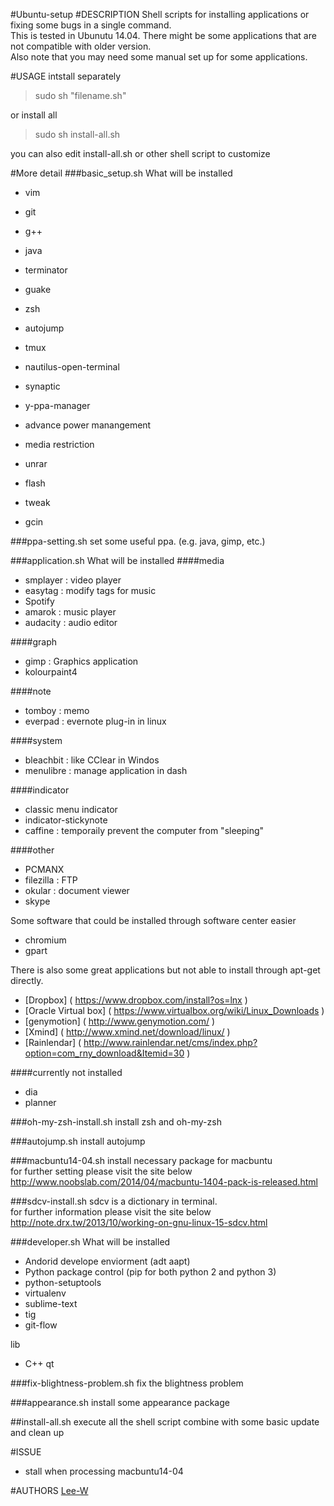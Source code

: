 #Ubuntu-setup
#DESCRIPTION
Shell scripts for installing applications or fixing some bugs in a single command.  
This is tested in Ubunutu 14.04. There might be some applications that are not compatible with older version.  
Also note that you may need some manual set up for some applications.


#USAGE
intstall separately
> sudo sh "filename.sh"

or install all

> sudo sh install-all.sh

you can also edit install-all.sh or other shell script to customize  


#More detail
###basic_setup.sh
What will be installed
- vim
- git
- g++
- java

- terminator
- guake
- zsh
- autojump
- tmux
- nautilus-open-terminal

- synaptic
- y-ppa-manager
- advance power manangement
- media restriction
- unrar

- flash
- tweak
- gcin


###ppa-setting.sh
set some useful ppa. (e.g. java, gimp, etc.)

###application.sh
What will be installed
####media
- smplayer : video player
- easytag : modify tags for music
- Spotify
- amarok : music player
- audacity : audio editor

####graph
- gimp : Graphics application
- kolourpaint4

####note
- tomboy : memo
- everpad : evernote plug-in in linux

####system
- bleachbit : like CClear in Windos
- menulibre : manage application in dash

####indicator
- classic menu indicator
- indicator-stickynote
- caffine : temporaily prevent the computer from "sleeping"

####other
- PCMANX
- filezilla : FTP
- okular : document viewer
- skype

Some software that could be installed through software center easier
- chromium
- gpart

There is also some great applications but not able to install through apt-get directly.  
- [Dropbox] ( https://www.dropbox.com/install?os=lnx )
- [Oracle Virtual box] ( https://www.virtualbox.org/wiki/Linux_Downloads )
- [genymotion] ( http://www.genymotion.com/ )
- [Xmind] ( http://www.xmind.net/download/linux/ )
- [Rainlendar] ( http://www.rainlendar.net/cms/index.php?option=com_rny_download&Itemid=30 )

####currently not installed
- dia
- planner

###oh-my-zsh-install.sh
install zsh and oh-my-zsh

###autojump.sh
install autojump

###macbuntu14-04.sh
install necessary package for macbuntu  
for further setting please visit the site below  
http://www.noobslab.com/2014/04/macbuntu-1404-pack-is-released.html

###sdcv-install.sh
sdcv is a dictionary in terminal.  
for further information please visit the site below  
http://note.drx.tw/2013/10/working-on-gnu-linux-15-sdcv.html

###developer.sh
What will be installed
- Andorid develope enviorment (adt aapt)
- Python package control (pip for both python 2 and python 3)
- python-setuptools
- virtualenv
- sublime-text
- tig
- git-flow

lib
- C++ qt

###fix-blightness-problem.sh
fix the blightness problem

###appearance.sh
install some appearance package

##install-all.sh
execute all the shell script combine with some basic update and clean up



#ISSUE
- stall when processing macbuntu14-04


#AUTHORS
[Lee-W](https://github.com/Lee-W/)
